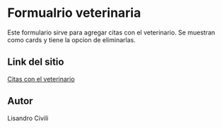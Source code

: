 # Formualrio veterinaria

Este formulario sirve para agregar citas con el veterinario. Se muestran como cards y tiene la opcion de eliminarlas.

## Link del sitio

[Citas con el veterinario](https://formulario-veterinaria-rc.netlify.app/)

## Autor

Lisandro Civili
